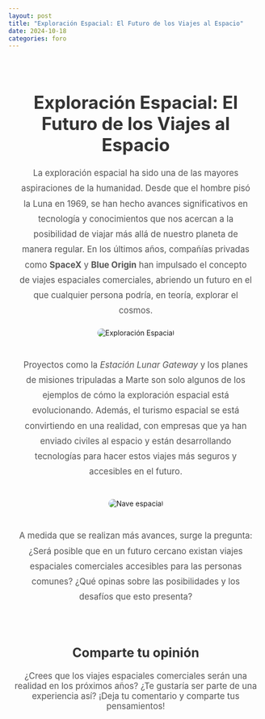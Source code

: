 ```yaml
---
layout: post
title: "Exploración Espacial: El Futuro de los Viajes al Espacio"
date: 2024-10-18
categories: foro
---
```


<div style="text-align: center; padding: 20px;">
    <h1 style="font-size: 2.5em; margin-bottom: 20px; color: #333;">Exploración Espacial: El Futuro de los Viajes al Espacio</h1>
    <p style="font-size: 1.2em; line-height: 1.8; max-width: 800px; margin: 0 auto; color: #555;">
        La exploración espacial ha sido una de las mayores aspiraciones de la humanidad. Desde que el hombre pisó la Luna en 1969, se han hecho avances significativos en tecnología y conocimientos que nos acercan a la posibilidad de viajar más allá de nuestro planeta de manera regular. En los últimos años, compañías privadas como <strong>SpaceX</strong> y <strong>Blue Origin</strong> han impulsado el concepto de viajes espaciales comerciales, abriendo un futuro en el que cualquier persona podría, en teoría, explorar el cosmos.
    </p>
    <img src="https://via.placeholder.com/800x400" alt="Exploración Espacial" style="max-width: 100%; height: auto; border-radius: 10px; margin: 20px 0;">
    <p style="font-size: 1.2em; line-height: 1.8; max-width: 800px; margin: 20px auto; color: #555;">
        Proyectos como la <em>Estación Lunar Gateway</em> y los planes de misiones tripuladas a Marte son solo algunos de los ejemplos de cómo la exploración espacial está evolucionando. Además, el turismo espacial se está convirtiendo en una realidad, con empresas que ya han enviado civiles al espacio y están desarrollando tecnologías para hacer estos viajes más seguros y accesibles en el futuro.
    </p>
    <img src="https://via.placeholder.com/800x400" alt="Nave espacial" style="max-width: 100%; height: auto; border-radius: 10px; margin: 20px 0;">
    <p style="font-size: 1.2em; line-height: 1.8; max-width: 800px; margin: 20px auto; color: #555;">
        A medida que se realizan más avances, surge la pregunta: ¿Será posible que en un futuro cercano existan viajes espaciales comerciales accesibles para las personas comunes? ¿Qué opinas sobre las posibilidades y los desafíos que esto presenta?
    </p>
</div>

<h2 style="text-align: center; font-size: 1.8em; color: #333; margin-top: 40px;">Comparte tu opinión</h2>
<p style="text-align: center; font-size: 1.2em; max-width: 800px; margin: 20px auto; color: #555;">
    ¿Crees que los viajes espaciales comerciales serán una realidad en los próximos años? ¿Te gustaría ser parte de una experiencia así? ¡Deja tu comentario y comparte tus pensamientos!
</p>
